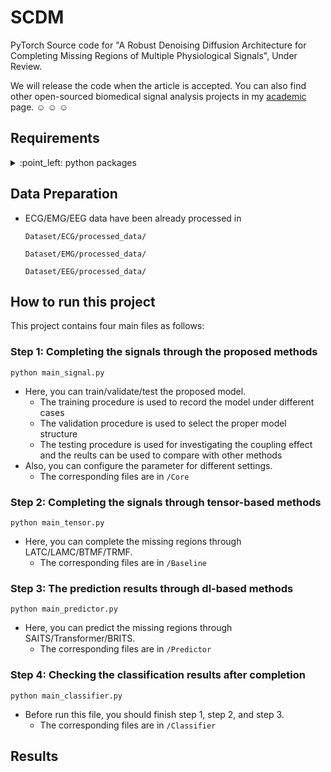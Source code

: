 # SCDM
PyTorch Source code for "A Robust Denoising Diffusion Architecture for Completing Missing Regions of Multiple Physiological Signals", Under Review.

We will release the code when the article is accepted. You can also find other open-sourced biomedical signal analysis projects in my [academic](https://shurun-wang.github.io/) page. :relaxed: :relaxed: :relaxed:

## Requirements
<details>
  <summary>
    :point_left: python packages
  </summary>

   - dtw==1.4.0
   - einops==0.6.1
   - ipython==8.14.0
   - ipywidgets==7.6.5
   - matplotlib==3.5.1
   - numpy==1.23.5
   - pandas==1.4.2
   - pypots==0.1.1
   - scikit_learn==1.1.3
   - scipy==1.11.2
   - seaborn==0.11.2
   - torch==2.0.1
   - tqdm==4.64.0
</details>

## Data Preparation

 - ECG/EMG/EEG data have been already processed in
  
    `Dataset/ECG/processed_data/`
 
    `Dataset/EMG/processed_data/`

    `Dataset/EEG/processed_data/`

## How to run this project
This project contains four main files as follows:

### Step 1: Completing the signals through the proposed methods
`python main_signal.py `
- Here, you can train/validate/test the proposed model.
  - The training procedure is used to record the model under different cases
  - The validation procedure is used to select the proper model structure
  - The testing procedure is used for investigating the coupling effect and the reults can be used to compare with other methods
- Also, you can configure the parameter for different settings.
  - The corresponding files are in  `/Core`

### Step 2: Completing the signals through tensor-based methods
`python main_tensor.py `
- Here, you can complete the missing regions through LATC/LAMC/BTMF/TRMF.
  - The corresponding files are in  `/Baseline`

### Step 3: The prediction results through dl-based methods 
`python main_predictor.py `
- Here, you can predict the missing regions through SAITS/Transformer/BRITS.
  - The corresponding files are in  `/Predictor`

### Step 4: Checking the classification results after completion 
`python main_classifier.py `
- Before run this file, you should finish step 1, step 2, and step 3.
  - The corresponding files are in  `/Classifier`


## Results
